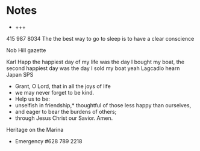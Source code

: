 # Notes

* +++

415 987 8034
The the best way to go to sleep is to have a clear conscience&nbsp;

Nob Hill gazette

Karl Happ the happiest day of my life was the day I bought my boat, the second happiest day was the day I sold my boat yeah&nbsp;Lagcadio hearn Japan
SPS

* Grant, O Lord, that in all the joys of life
* we may never forget to be kind.
* Help us to be:
* unselfish in friendship,* thoughtful of those less happy than ourselves,
* and eager to bear the burdens of others;
* through Jesus Christ our Savior. Amen.

Heritage on the Marina

* Emergency #628 789 2218